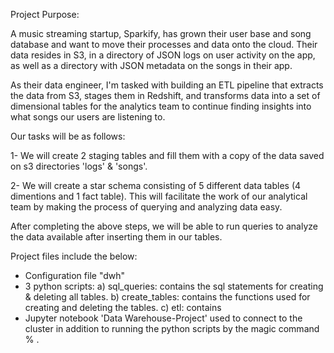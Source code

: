Project Purpose:

A music streaming startup, Sparkify, has grown their user base and song database and want to move their processes and data onto the cloud. Their data resides in S3, in a directory of JSON logs on user activity on the app, as well as a directory with JSON metadata on the songs in their app.

As their data engineer, I'm tasked with building an ETL pipeline that extracts the data from S3, stages them in Redshift, and transforms data into a set of dimensional tables for the analytics team to continue finding insights into what songs our users are listening to.


Our tasks will be as follows:

1- We will create 2 staging tables and fill them with a copy of the data saved on s3 directories 'logs' & 'songs'.

2- We will create a star schema consisting of 5 different data tables (4 dimentions and 1 fact table). This will facilitate the work of our analytical team by making the process of querying and analyzing data easy.

After completing the above steps, we will be able to run queries to analyze the data available after inserting them in our tables.

Project files include the below:

* Configuration file "dwh"
* 3 python scripts:
    a) sql_queries: contains the sql statements for creating & deleting all tables.
    b) create_tables: contains the functions used for creating and deleting the tables.
    c) etl: contains 
* Jupyter notebook 'Data Warehouse-Project' used to connect to the cluster in addition to running the python scripts by the magic command % .
